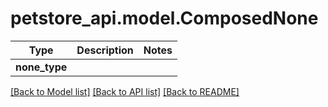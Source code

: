 # petstore_api.model.ComposedNone

Type | Description | Notes
------------- | ------------- | -------------
**none_type** |  | 

[[Back to Model list]](../../README.md#documentation-for-models) [[Back to API list]](../../README.md#documentation-for-api-endpoints) [[Back to README]](../../README.md)

